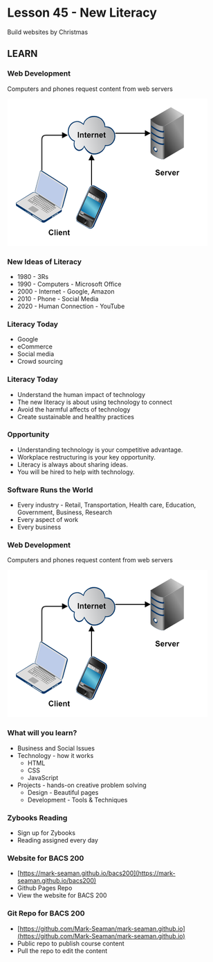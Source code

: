 # Lesson 45 - New Literacy

Build websites by Christmas


## LEARN

### Web Development

Computers and phones request content from web servers

![](img/Client-Server.png)


### New Ideas of Literacy
* 1980 - 3Rs
* 1990 - Computers - Microsoft Office
* 2000 - Internet - Google, Amazon
* 2010 - Phone - Social Media
* 2020 - Human Connection - YouTube


### Literacy Today
* Google
* eCommerce
* Social media
* Crowd sourcing


### Literacy Today
* Understand the human impact of technology
* The new literacy is about using technology to connect
* Avoid the harmful affects of technology 
* Create sustainable and healthy practices


### Opportunity
* Understanding technology is your competitive advantage.
* Workplace restructuring is your key opportunity.
* Literacy is always about sharing ideas.
* You will be hired to help with technology.


### Software Runs the World
* Every industry - Retail, Transportation, Health care, Education, Government, Business, Research
* Every aspect of work
* Every business


### Web Development

Computers and phones request content from web servers

![](img/Client-Server.png)


### What will you learn?
* Business and Social Issues
* Technology - how it works
    * HTML
    * CSS
    * JavaScript
* Projects - hands-on creative problem solving
    * Design - Beautiful pages
    * Development - Tools & Techniques


### Zybooks Reading 
* Sign up for Zybooks 
* Reading assigned every day


### Website for BACS 200
* [https://mark-seaman.github.io/bacs200](https://mark-seaman.github.io/bacs200)
* Github Pages Repo
* View the website for BACS 200


### Git Repo for BACS 200
* [https://github.com/Mark-Seaman/mark-seaman.github.io](https://github.com/Mark-Seaman/mark-seaman.github.io)
* Public repo to publish course content
* Pull the repo to edit the content


